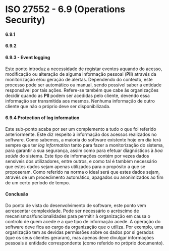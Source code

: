# ISO 27552 - 6.9 (Operations Security)

#### 6.9.1

#### 6.9.2

#### 6.9.3 - Event logging
Este ponto introduz a necessidade de registar eventos aquando do acesso, modificação ou alteração de alguma informação pessoal (**PII**) através da monitorização e/ou geração de alertas. Dependendo do contexto, este processo pode ser automático ou manual, sendo possível saber a entidade responsável por tais ações. Refere-se também que cabe às organizações decidir quando as **PII** podem ser acedidas pelo cliente, devendo essa informação ser transmitida aos mesmos. Nenhuma informação de outro cliente que não o próprio deve ser disponibilizada.


#### 6.9.4 Protection of log information

Este sub-ponto acaba por ser um complemento a tudo o que foi referido anteriormente. Este diz respeito à informação dos acessos realizados no software. 
Como sabemos, a maioria do software existente hoje em dia terá sempre que ter *log information* tanto para fazer a monitorização do sistema, para garantir a sua segurança, assim como para efetuar diagnósticos à *boa saúde* do sistema.
Este tipo de informações contém por vezes dados sensíveis dos utilizadores, entre outros, e como tal é também necessário que estes dados sejam apenas utilizados para o propósito a que se proposeram.
Como referido na norma o ideal será que estes dados sejam, através de um procedimento automático, apagados ou anonimizados ao fim de um certo período de tempo.

#### Conclusão 
Do ponto de vista do desenvolvimento de software, este ponto vem acrescentar complexidade. Pode ser necessário o acréscimo de mecanismos/funcionalidades para permitir à organização em causa o controlo de quem acede e a que tipo de informação acede.
A operação do software deve fica ao cargo da organização que o utiliza. Por exemplo, uma organização tem as devidas permissões sobre os dados por si gerados (que os seus clientes geraram), mas apenas deve divulgar informações pessoais à entidade correspondente (como referido no próprio documento).
